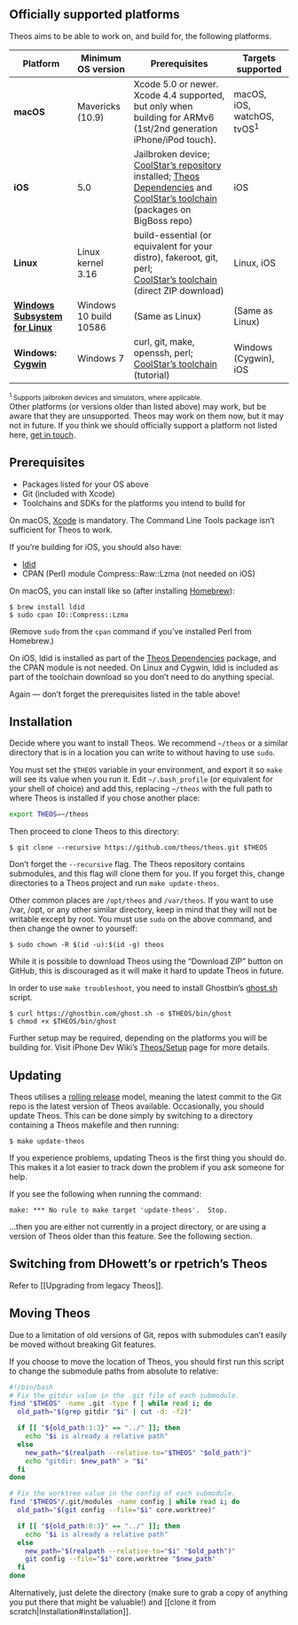## Officially supported platforms
Theos aims to be able to work on, and build for, the following platforms.

| Platform | Minimum OS version | Prerequisites | Targets supported
|----------|--------------------|---------------|-------------------|
| **macOS** | Mavericks (10.9) | Xcode 5.0 or newer. Xcode 4.4 supported, but only when building for ARMv6 (1st/2nd generation iPhone/iPod touch). | macOS, iOS, watchOS, tvOS<sup>1</sup> |
| **iOS** | 5.0 | Jailbroken device; [CoolStar’s repository](https://coolstar.org/publicrepo/) installed; [Theos Dependencies](http://moreinfo.thebigboss.org/moreinfo/depiction.php?file=theosdependenciesDp) and<br>[CoolStar’s toolchain](http://cydia.saurik.com/package/org.coolstar.iostoolchain/) (packages on BigBoss repo) | iOS |
| **Linux** | Linux kernel 3.16 | build-essential (or equivalent for your distro), fakeroot, git, perl;<br>[CoolStar’s toolchain](https://developer.angelxwind.net/Linux/ios-toolchain_clang%2bllvm%2bld64_latest_linux_x86_64.zip) (direct ZIP download) | Linux, iOS |
| [**Windows Subsystem for Linux**](https://msdn.microsoft.com/en-au/commandline/wsl/install_guide) | Windows 10 build 10586 | (Same as Linux) | (Same as Linux) |
| **Windows: [Cygwin](https://cygwin.com/)** | Windows 7 | curl, git, make, openssh, perl;<br>[CoolStar’s toolchain](http://sharedinstance.net/2013/12/build-on-windows/) (tutorial) | Windows (Cygwin), iOS |

<sup><sup>1</sup> Supports jailbroken devices and simulators, where applicable.</sup>  
Other platforms (or versions older than listed above) may work, but be aware that they are unsupported. Theos may work on them now, but it may not in future. If you think we should officially support a platform not listed here, [get in touch](https://github.com/theos/theos/issues/new).

## Prerequisites
* Packages listed for your OS above
* Git (included with Xcode)
* Toolchains and SDKs for the platforms you intend to build for

On macOS, [Xcode](https://itunes.apple.com/us/app/xcode/id497799835?ls=1&mt=12) is mandatory. The Command Line Tools package isn’t sufficient for Theos to work.

If you’re building for iOS, you should also have:

* [ldid](http://iphonedevwiki.net/index.php/Ldid)
* CPAN (Perl) module Compress::Raw::Lzma (not needed on iOS)

On macOS, you can install like so (after installing [Homebrew](https://brew.sh/)):

```console
$ brew install ldid
$ sudo cpan IO::Compress::Lzma
```

(Remove `sudo` from the `cpan` command if you’ve installed Perl from Homebrew.)

On iOS, ldid is installed as part of the [Theos Dependencies](http://moreinfo.thebigboss.org/moreinfo/depiction.php?file=theosdependenciesDp) package, and the CPAN module is not needed. On Linux and Cygwin, ldid is included as part of the toolchain download so you don’t need to do anything special.

Again — don’t forget the prerequisites listed in the table above!

## Installation
Decide where you want to install Theos. We recommend `~/theos` or a similar directory that is in a location you can write to without having to use `sudo`.

You must set the `$THEOS` variable in your environment, and export it so `make` will see its value when you run it. Edit `~/.bash_profile` (or equivalent for your shell of choice) and add this, replacing `~/theos` with the full path to where Theos is installed if you chose another place:

```bash
export THEOS=~/theos
```

Then proceed to clone Theos to this directory:

```console
$ git clone --recursive https://github.com/theos/theos.git $THEOS
```

Don’t forget the `--recursive` flag. The Theos repository contains submodules, and this flag will clone them for you. If you forget this, change directories to a Theos project and run `make update-theos`.

Other common places are `/opt/theos` and `/var/theos`. If you want to use /var, /opt, or any other similar directory, keep in mind that they will not be writable except by root. You must use `sudo` on the above command, and then change the owner to yourself:

```console
$ sudo chown -R $(id -u):$(id -g) theos
```

While it is possible to download Theos using the “Download ZIP” button on GitHub, this is discouraged as it will make it hard to update Theos in future.

In order to use `make troubleshoot`, you need to install Ghostbin’s [ghost.sh](https://ghostbin.com/ghost.sh) script.

```console
$ curl https://ghostbin.com/ghost.sh -o $THEOS/bin/ghost
$ chmod +x $THEOS/bin/ghost
```

Further setup may be required, depending on the platforms you will be building for. Visit iPhone Dev Wiki’s [Theos/Setup](http://iphonedevwiki.net/index.php/Theos/Setup) page for more details.

## Updating
Theos utilises a [rolling release](https://en.wikipedia.org/wiki/Rolling_release) model, meaning the latest commit to the Git repo is the latest version of Theos available. Occasionally, you should update Theos. This can be done simply by switching to a directory containing a Theos makefile and then running:

```console
$ make update-theos
```

If you experience problems, updating Theos is the first thing you should do. This makes it a lot easier to track down the problem if you ask someone for help.

If you see the following when running the command:

```
make: *** No rule to make target 'update-theos'.  Stop.
```

…then you are either not currently in a project directory, or are using a version of Theos older than this feature. See the following section.

## Switching from DHowett’s or rpetrich’s Theos
Refer to [[Upgrading from legacy Theos]].

## Moving Theos
Due to a limitation of old versions of Git, repos with submodules can’t easily be moved without breaking Git features.

If you choose to move the location of Theos, you should first run this script to change the submodule paths from absolute to relative:

```bash
#!/bin/bash
# Fix the gitdir value in the .git file of each submodule.
find "$THEOS" -name .git -type f | while read i; do
  old_path="$(grep gitdir "$i" | cut -d: -f2)"

  if [[ "${old_path:1:3}" == "../" ]]; then
    echo "$i is already a relative path"
  else
    new_path="$(realpath --relative-to="$THEOS" "$old_path")"
    echo "gitdir: $new_path" > "$i"
  fi
done

# Fix the worktree value in the config of each submodule.
find "$THEOS"/.git/modules -name config | while read i; do
  old_path="$(git config --file="$i" core.worktree)"

  if [[ "${old_path:0:3}" == "../" ]]; then
    echo "$i is already a relative path"
  else
    new_path="$(realpath --relative-to="$i" "$old_path")"
    git config --file="$i" core.worktree "$new_path"
  fi
done
```

Alternatively, just delete the directory (make sure to grab a copy of anything you put there that might be valuable!) and [[clone it from scratch|Installation#installation]].